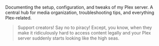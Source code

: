 Documenting the setup, configuration, and tweaks of my Plex server. A central hub for media organization, troubleshooting tips, and everything Plex-related.

> Support creators! Say no to piracy! Except, you know, when they make it ridiculously hard to access content legally and your Plex server suddenly starts looking like the high seas.

